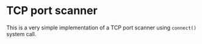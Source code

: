 # TCP port scanner

This is a very simple implementation of a TCP port scanner using ```connect()``` system call.
